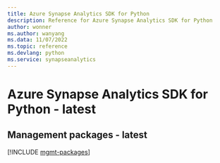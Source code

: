 ```yaml
---
title: Azure Synapse Analytics SDK for Python
description: Reference for Azure Synapse Analytics SDK for Python
author: wonner
ms.author: wanyang
ms.data: 11/07/2022
ms.topic: reference
ms.devlang: python
ms.service: synapseanalytics
---
```

# Azure Synapse Analytics SDK for Python - latest

## Management packages - latest
[!INCLUDE [mgmt-packages](synapse-analytics-mgmt-index.md)]
